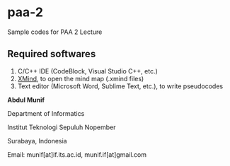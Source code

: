 # paa-2
Sample codes for PAA 2 Lecture

## Required softwares
1. C/C++ IDE (CodeBlock, Visual Studio C++, etc.)
2. [XMind](http://www.xmind.net/), to open the mind map (.xmind files)
3. Text editor (Microsoft Word, Sublime Text, etc.), to write pseudocodes

**Abdul Munif** 

Department of Informatics 

Institut Teknologi Sepuluh Nopember 

Surabaya, Indonesia 

Email: munif[at]if.its.ac.id, munif.if[at]gmail.com
